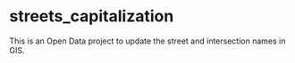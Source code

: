 # streets_capitalization
This is an Open Data project to update the street and intersection names in GIS. 
